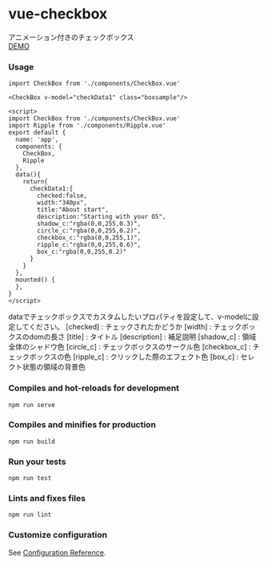 # vue-checkbox
アニメーション付きのチェックボックス  
[DEMO](https://large014.github.io/vue-checkbox/)

### Usage
```
import CheckBox from './components/CheckBox.vue'

<CheckBox v-model="checkData1" class="boxsample"/>

<script>
import CheckBox from './components/CheckBox.vue'
import Ripple from './components/Ripple.vue'
export default {
  name: 'app',
  components: {
    CheckBox,
    Ripple
  },
  data(){
    return{
      checkData1:{
        checked:false,
        width:"340px",
        title:"About start",
        description:"Starting with your OS",
        shadow_c:"rgba(0,0,255,0.3)",
        circle_c:"rgba(0,0,255,0.2)",
        checkbox_c:"rgba(0,0,255,1)",
        ripple_c:"rgba(0,0,255,0.6)",
        box_c:"rgba(0,0,255,0.2)"
      }
    }
  },
  mounted() {
  },
}
</script>
```
dataでチェックボックスでカスタムしたいプロパティを設定して、v-modelに設定してください。
[checked] : チェックされたかどうか
[width] : チェックボックスのdomの長さ
[title] : タイトル
[description] : 補足説明
[shadow_c] : 領域全体のシャドウ色
[circle_c] : チェックボックスのサークル色
[checkbox_c] : チェックボックスの色
[ripple_c] : クリックした際のエフェクト色
[box_c] : セレクト状態の領域の背景色

### Compiles and hot-reloads for development
```
npm run serve
```

### Compiles and minifies for production
```
npm run build
```

### Run your tests
```
npm run test
```

### Lints and fixes files
```
npm run lint
```

### Customize configuration
See [Configuration Reference](https://cli.vuejs.org/config/).
